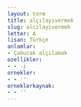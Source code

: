 ```yaml
---
layout: term
title: alçılayıvermek
slug: alcilayivermek
letter: A
lisan: Türkçe
anlamlar:
- Çabucak alçılamak
ozellikler:
- - -i
ornekler:
- - ''
orneklerkaynak:
- - ''
---
```

